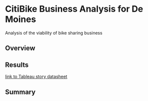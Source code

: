# CitiBike Business Analysis for De Moines

Analysis of the viability of bike sharing business

## Overview




## Results


[link to Tableau story datasheet](https://public.tableau.com/views/CitiBikeChallenge_16427113061650/CitiBikeBusinessModel?:language=en-US&:display_count=n&:origin=viz_share_link)

## Summary



